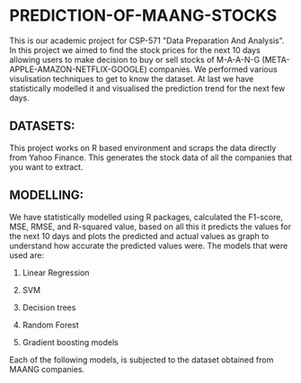 # PREDICTION-OF-MAANG-STOCKS

This is our academic project for CSP-571 "Data Preparation And Analysis". In this project we aimed to find the stock prices for the next 10 days allowing users to make decision 
to buy or sell stocks of M-A-A-N-G (META-APPLE-AMAZON-NETFLIX-GOOGLE) companies. We performed various visulisation techniques to get to know the dataset. At last we have 
statistically modelled it and visualised the prediction trend for the next few days. 

## DATASETS:

This project works on R based environment and scraps the data directly from Yahoo Finance. This generates the stock data of all the companies that you want to extract.

## MODELLING:

We have statistically modelled using R packages, calculated the F1-score, MSE, RMSE, and R-squared value, based on all this it predicts the values for the next 10 days and plots the 
predicted and actual values as graph to understand how accurate the predicted values were. The models that were used are:

1. Linear Regression	

2. SVM

3. Decision trees

4. Random Forest

5. Gradient boosting models

Each of the following models, is subjected to the dataset obtained from MAANG companies. 
